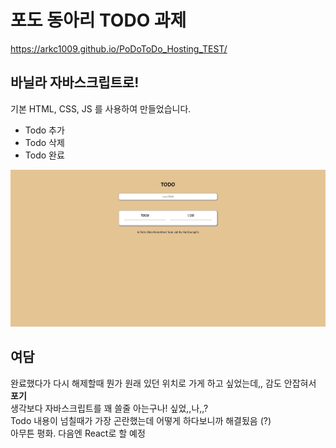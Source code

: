 # 포도 동아리 TODO 과제
https://arkc1009.github.io/PoDoToDo_Hosting_TEST/
## 바닐라 자바스크립트로!
기본 HTML, CSS, JS 를 사용하여 만들었습니다.
- Todo 추가
- Todo 삭제
- Todo 완료

![Todo Front](./Front.PNG)

## 여담
완료했다가 다시 해제할때 뭔가 원래 있던 위치로 가게 하고 싶었는데,, 감도 안잡혀서 **포기** <br>
생각보다 자바스크립트를 꽤 쓸줄 아는구나! 싶었,,나,,? <br>
Todo 내용이 넘칠때가 가장 곤란했는데 어떻게 하다보니까 해결됬음 (?)<br>
아무튼 평화. 다음엔 React로 할 예정

